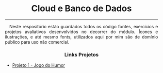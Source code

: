 <h1 align="center">Cloud e Banco de Dados</h1>

---

<p align="justify">&emsp;Neste respositório estão guardados todos os código fontes, exercícios e projetos avaliativos desenvolvidos no decorrer do módulo. Ícones e ilustrações, e até mesmo fonts, utilizados aqui por mim são de domínio público para uso não comercial.</p>

<h3 align="center">Links Projetos</h3>

<p align="justify">

 - <a href="./projeto1">Projeto 1 - Jogo do Humor</a>
 
</p>
